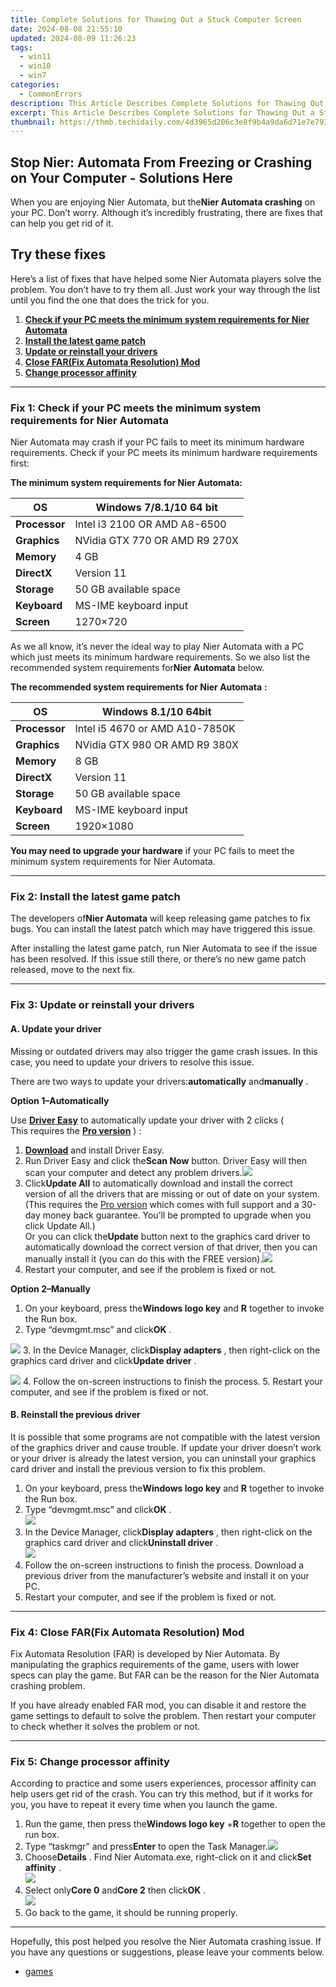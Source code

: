 ```yaml
---
title: Complete Solutions for Thawing Out a Stuck Computer Screen
date: 2024-08-08 21:55:10
updated: 2024-08-09 11:26:23
tags:
  - win11
  - win10
  - win7
categories:
  - CommonErrors
description: This Article Describes Complete Solutions for Thawing Out a Stuck Computer Screen
excerpt: This Article Describes Complete Solutions for Thawing Out a Stuck Computer Screen
thumbnail: https://thmb.techidaily.com/4d3965d206c3e8f9b4a9da6d71e7e79363ab237dd992d3524ab2a99d8d4908ed.jpg
---
```


## Stop Nier: Automata From Freezing or Crashing on Your Computer - Solutions Here

When you are enjoying Nier Automata, but the**Nier Automata crashing** on your PC. Don’t worry. Although it’s incredibly frustrating, there are fixes that can help you get rid of it.

## **Try these fixes**

 Here’s a list of fixes that have helped some Nier Automata players solve the problem. You don’t have to try them all. Just work your way through the list until you find the one that does the trick for you.

1. [**Check if your PC meets the minimum system requirements for Nier Automata**](https://tools.techidaily.com/drivereasy/download/)
2. [**Install the latest game patch**](https://tools.techidaily.com/drivereasy/download/)
3. [**Update or reinstall your drivers**](https://tools.techidaily.com/drivereasy/download/)
4. [**Close FAR(Fix Automata Resolution) Mod**](https://www.drivereasy.com/knowledge/solved-nier-automata-crashing-on-pc/#f4)
5. [**Change processor affinity**](https://tools.techidaily.com/drivereasy/download/)

---

### **Fix 1: Check if your PC meets the minimum system requirements for Nier Automata**

 Nier Automata may crash if your PC fails to meet its minimum hardware requirements. Check if your PC meets its minimum hardware requirements first:

 **The minimum system requirements for Nier Automata:**

| **OS**        | Windows 7/8.1/10 64 bit       |
| ------------- | ----------------------------- |
| **Processor** | Intel i3 2100 OR AMD A8-6500  |
| **Graphics**  | NVidia GTX 770 OR AMD R9 270X |
| **Memory**    | 4 GB                          |
| **DirectX**   | Version 11                    |
| **Storage**   | 50 GB available space         |
| **Keyboard**  | MS-IME keyboard input         |
| **Screen**    | 1270×720                      |

 As we all know, it’s never the ideal way to play Nier Automata with a PC which just meets its minimum hardware requirements. So we also list the recommended system requirements for**Nier Automata** below.

**The recommended system requirements for Nier Automata**   **:**

| **OS**        | Windows 8.1/10 64bit           |
| ------------- | ------------------------------ |
| **Processor** | Intel i5 4670 or AMD A10-7850K |
| **Graphics**  | NVidia GTX 980 OR AMD R9 380X  |
| **Memory**    | 8 GB                           |
| **DirectX**   | Version 11                     |
| **Storage**   | 50 GB available space          |
| **Keyboard**  | MS-IME keyboard input          |
| **Screen**    | 1920×1080                      |

**You may need to upgrade your hardware** if your PC fails to meet the minimum system requirements for Nier Automata.

---

### **Fix 2: Install the latest game patch**

 The developers of**Nier Automata** will keep releasing game patches to fix bugs. You can install the latest patch which may have triggered this issue.

 After installing the latest game patch, run Nier Automata to see if the issue has been resolved. If this issue still there, or there’s no new game patch released, move to the next fix.

---

### **Fix 3: Update or reinstall your drivers**

#### A. Update your driver

 Missing or outdated drivers may also trigger the game crash issues. In this case, you need to update your drivers to resolve this issue.

 There are two ways to update your drivers:**automatically** and**manually** .

**Option 1–Automatically**

 Use **[Driver Easy](https://tools.techidaily.com/drivereasy/download/)**  to automatically update your driver with 2 clicks (  
 This requires the **[Pro version](https://tools.techidaily.com/drivereasy/download/)**  ) :  

1. **[Download](https://tools.techidaily.com/drivereasy/download/)**  and install Driver Easy.
2. Run Driver Easy and click the**Scan Now** button. Driver Easy will then scan your computer and detect any problem drivers.![](https://images.drivereasy.com/wp-content/uploads/2019/06/gpu1-3.jpg)
3. Click**Update All** to automatically download and install the correct version of all the drivers that are missing or out of date on your system. (This requires the [Pro version](https://tools.techidaily.com/drivereasy/download/) which comes with full support and a 30-day money back guarantee. You’ll be prompted to upgrade when you click Update All.)  
 Or you can click the**Update** button next to the graphics card driver to automatically download the correct version of that driver, then you can manually install it (you can do this with the FREE version).![](https://images.drivereasy.com/wp-content/uploads/2019/06/gpu-3.jpg)
4. Restart your computer, and see if the problem is fixed or not.

**Option 2–Manually**

1. On your keyboard, press the**Windows logo key** and **R** together to invoke the Run box.
2. Type “devmgmt.msc” and click**OK** .  

![](https://images.drivereasy.com/wp-content/uploads/2019/06/device-manager.jpg)
3. In the Device Manager, click**Display adapters** , then right-click on the graphics card driver and click**Update driver** .  

![](https://images.drivereasy.com/wp-content/uploads/2019/06/gc-updatea.jpg)
4. Follow the on-screen instructions to finish the process.
5. Restart your computer, and see if the problem is fixed or not.

#### B. Reinstall the previous driver

 It is possible that some programs are not compatible with the latest version of the graphics driver and cause trouble. If update your driver doesn’t work or your driver is already the latest version, you can uninstall your graphics card driver and install the previous version to fix this problem.

1. On your keyboard, press the**Windows logo key** and **R** together to invoke the Run box.
2. Type “devmgmt.msc” and click**OK** .  
![](https://images.drivereasy.com/wp-content/uploads/2019/06/device-manager.jpg)
3. In the Device Manager, click**Display adapters** , then right-click on the graphics card driver and click**Uninstall driver** .  
![](https://images.drivereasy.com/wp-content/uploads/2019/06/gc.jpg)
4. Follow the on-screen instructions to finish the process. Download a previous driver from the manufacturer’s website and install it on your PC.
5. Restart your computer, and see if the problem is fixed or not.

---

### **Fix 4: Close FAR(Fix Automata Resolution) Mod**

 Fix Automata Resolution (FAR) is developed by Nier Automata. By manipulating the graphics requirements of the game, users with lower specs can play the game. But FAR can be the reason for the Nier Automata crashing problem.

 If you have already enabled FAR mod, you can disable it and restore the game settings to default to solve the problem. Then restart your computer to check whether it solves the problem or not.

---

### Fix 5: Change processor affinity

 According to practice and some users experiences, processor affinity can help users get rid of the crash. You can try this method, but if it works for you, you have to repeat it every time when you launch the game.

1. Run the game, then press the**Windows logo key** +**R** together to open the run box.
2. Type “taskmgr” and press**Enter** to open the Task Manager.![](https://images.drivereasy.com/wp-content/uploads/2019/06/task.jpg)
3. Choose**Details** . Find Nier Automata.exe, right-click on it and click**Set affinity** .  
![](https://images.drivereasy.com/wp-content/uploads/2019/06/core.jpg)
4. Select only**Core 0** and**Core 2** then click**OK** .  
![](https://images.drivereasy.com/wp-content/uploads/2019/06/core0.jpg)
5. Go back to the game, it should be running properly.

---

 Hopefully, this post helped you resolve the Nier Automata crashing issue. If you have any questions or suggestions, please leave your comments below.

* [games](https://tools.techidaily.com/drivereasy/download/)

<ins class="adsbygoogle"
     style="display:block"
     data-ad-format="autorelaxed"
     data-ad-client="ca-pub-7571918770474297"
     data-ad-slot="1223367746"></ins>



<ins class="adsbygoogle"
     style="display:block"
     data-ad-client="ca-pub-7571918770474297"
     data-ad-slot="8358498916"
     data-ad-format="auto"
     data-full-width-responsive="true"></ins>
